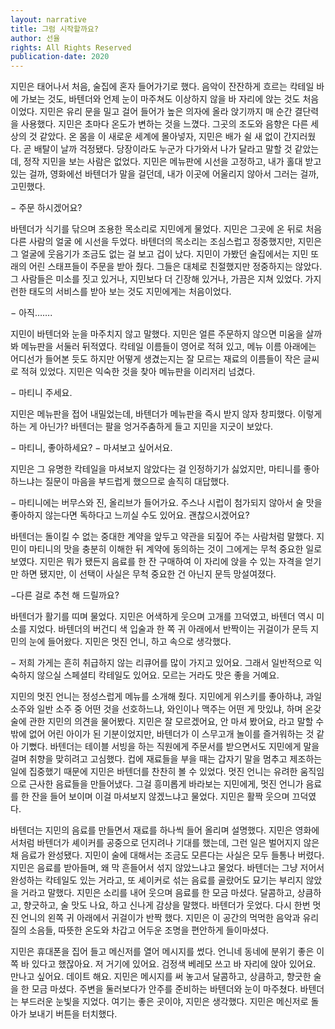 ```yaml
---
layout: narrative
title: 그럼 시작할까요?
author: 선율
rights: All Rights Reserved
publication-date: 2020
---
```


지민은 태어나서 처음, 술집에 혼자 들어가기로 했다. 음악이 잔잔하게 흐르는 칵테일 바에 가보는 것도, 바텐더와 언제 눈이 마주쳐도 이상하지 않을 바 자리에 앉는 것도 처음이었다. 지민은 유리 문을 밀고 걸어 들어가 높은 의자에 올라 앉기까지 매 순간 결단력을 사용했다. 지민은 초마다 온도가 변하는 것을 느꼈다. 그곳의 조도와 음향은 다른 세상의 것 같았다. 온 몸을 이 새로운 세계에 몰아넣자, 지민은 배가 쉴 새 없이 간지러웠다. 곧 배탈이 날까 걱정됐다. 당장이라도 누군가 다가와서 나가 달라고 말할 것 같았는데, 정작 지민을 보는 사람은 없었다. 지민은 메뉴판에 시선을 고정하고, 내가 홀대 받고 있는 걸까, 영화에선 바텐더가 말을 걸던데, 내가 이곳에 어울리지 않아서 그러는 걸까, 고민했다.

&minus;	주문 하시겠어요?

바텐더가 식기를 닦으며 조용한 목소리로 지민에게 물었다. 지민은 그곳에 온 뒤로 처음 다른 사람의 얼굴 에 시선을 두었다. 바텐더의 목소리는 조심스럽고 정중했지만, 지민은 그 얼굴에 웃음기가 조금도 없는 걸 보고 겁이 났다. 지민이 가봤던 술집에서는 지민 또래의 어린 스태프들이 주문을 받아 줬다. 그들은 대체로 친절했지만 정중하지는 않았다. 그 사람들은 미소를 짓고 있거나, 지민보다 더 긴장해 있거나, 가끔은 지쳐 있었다. 가지런한 태도의 서비스를 받아 보는 것도 지민에게는 처음이었다.

&minus;	아직…….

지민이 바텐더와 눈을 마주치지 않고 말했다. 지민은 얼른 주문하지 않으면 미움을 살까 봐 메뉴판을 서둘러 뒤적였다. 칵테일 이름들이 영어로 적혀 있고, 메뉴 이름 아래에는 어디선가 들어본 듯도 하지만 어떻게 생겼는지는 잘 모르는 재료의 이름들이 작은 글씨로 적혀 있었다. 지민은 익숙한 것을 찾아 메뉴판을 이리저리 넘겼다.

&minus;	마티니 주세요.

지민은 메뉴판을 접어 내밀었는데, 바텐더가 메뉴판을 즉시 받지 않자 창피했다. 이렇게 하는 게 아닌가? 바텐더는 팔을 엉거주춤하게 들고 지민을 지긋이 보았다.

&minus;	마티니, 좋아하세요?
&minus;	마셔보고 싶어서요.

지민은 그 유명한 칵테일을 마셔보지 않았다는 걸 인정하기가 싫었지만, 마티니를 좋아하느냐는 질문이 마음을 부드럽게 했으므로 솔직히 대답했다.

&minus;	마티니에는 버무스와 진, 올리브가 들어가요. 주스나 시럽이 첨가되지 않아서 술 맛을 좋아하지 않는다면 독하다고 느끼실 수도 있어요. 괜찮으시겠어요?

바텐더는 돌이킬 수 없는 중대한 계약을 앞두고 약관을 되짚어 주는 사람처럼 말했다. 지민이 마티니의 맛을 충분히 이해한 뒤 계약에 동의하는 것이 그에게는 무척 중요한 일로 보였다. 지민은 뭐가 됐든지 음료를 한 잔 구매하여 이 자리에 앉을 수 있는 자격을 얻기만 하면 됐지만, 이 선택이 사실은 무척 중요한 건 아닌지 문득 망설여졌다.

&minus;다른 걸로 추천 해 드릴까요?

바텐더가 활기를 띠며 물었다. 지민은 어색하게 웃으며 고개를 끄덕였고, 바텐더 역시 미소를 지었다. 바텐더의 버건디 색 입술과 한 쪽 귀 아래에서 반짝이는 귀걸이가 문득 지민의 눈에 들어왔다. 지민은 멋진 언니, 하고 속으로 생각했다.

&minus;	저희 가게는 흔히 취급하지 않는 리큐어를 많이 가지고 있어요. 그래서 일반적으로 익숙하지 않으실 스페셜티 칵테일도 있어요. 모르는 거라도 맛은 좋을 거예요.

지민의 멋진 언니는 정성스럽게 메뉴를 소개해 줬다. 지민에게 위스키를 좋아하냐, 과일 소주와 일반 소주 중 어떤 것을 선호하느냐, 와인이나 맥주는 어떤 게 맛있냐, 하며 온갖 술에 관한 지민의 의견을 물어봤다. 지민은 잘 모르겠어요, 안 마셔 봤어요, 라고 말할 수밖에 없어 어린 아이가 된 기분이었지만, 바텐더가 이 스무고개 놀이를 즐거워하는 것 같아 기뻤다. 바텐더는 테이블 서빙을 하는 직원에게 주문서를 받으면서도 지민에게 말을 걸며 취향을 맞히려고 고심했다. 컵에 재료들을 부을 때는 갑자기 말을 멈추고 제조하는 일에 집중했기 때문에 지민은 바텐더를 찬찬히 볼 수 있었다. 멋진 언니는 유려한 움직임으로 근사한 음료들을 만들어냈다. 그걸 흥미롭게 바라보는 지민에게, 멋진 언니가 음료를 한 잔을 들어 보이며 이걸 마셔보지 않겠느냐고 물었다. 지민은 활짝 웃으며 끄덕였다.

바텐더는 지민의 음료를 만들면서 재료를 하나씩 들어 올리며 설명했다. 지민은 영화에서처럼 바텐더가 셰이커를 공중으로 던지려나 기대를 했는데, 그런 일은 벌어지지 않은 채 음료가 완성됐다. 지민이 술에 대해서는 조금도 모른다는 사실은 모두 들통나 버렸다. 지민은 음료를 받아들며, 왜 막 흔들어서 섞지 않았느냐고 물었다. 바텐더는 그냥 저어서 완성하는 칵테일도 있는 거라고, 또 셰이커로 섞는 음료를 골랐어도 묘기는 부리지 않았을 거라고 말했다. 지민은 소리를 내어 웃으며 음료를 한 모금 마셨다. 달콤하고, 상큼하고, 향긋하고, 술 맛도 나요, 하고 신나게 감상을 말했다. 바텐더가 웃었다. 다시 한번 멋진 언니의 왼쪽 귀 아래에서 귀걸이가 반짝 했다. 지민은 이 공간의 먹먹한 음악과 유리질의 소음들, 따뜻한 온도와 차갑고 어두운 조명을 편안하게 들이마셨다.

지민은 휴대폰을 집어 들고 메신저를 열어 메시지를 썼다. 언니네 동네에 분위기 좋은 이쪽 바 있다고 했잖아요. 저 거기에 있어요. 검정색 베레모 쓰고 바 자리에 앉아 있어요. 만나고 싶어요. 데이트 해요. 지민은 메시지를 써 놓고서 달콤하고, 상큼하고, 향긋한 술을 한 모금 마셨다. 주변을 둘러보다가 안주를 준비하는 바텐더와 눈이 마주쳤다. 바텐더는 부드러운 눈빛을 지었다. 여기는 좋은 곳이야, 지민은 생각했다. 지민은 메신저로 돌아가 보내기 버튼을 터치했다.
